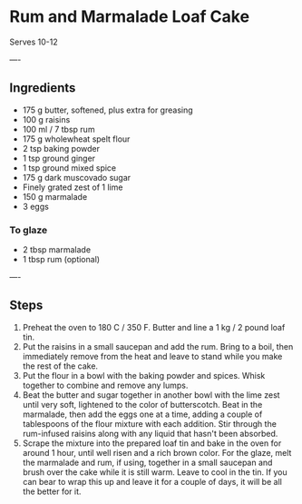 # Rum and Marmalade Loaf Cake

Serves 10-12

—-

## Ingredients

* 175 g butter, softened, plus extra for greasing
* 100 g raisins
* 100 ml / 7 tbsp rum
* 175 g wholewheat spelt flour
* 2 tsp baking powder
* 1 tsp ground ginger
* 1 tsp ground mixed spice
* 175 g dark muscovado sugar
* Finely grated zest of 1 lime
* 150 g marmalade
* 3 eggs

### To glaze
* 2 tbsp marmalade
* 1 tbsp rum (optional)

—-

## Steps

1.  Preheat the oven to 180 C / 350 F. Butter and line a 1 kg / 2 pound loaf tin.
2.  Put the raisins in a small saucepan and add the rum. Bring to a boil, then immediately remove from the heat and leave to stand while you make the rest of the cake.
3.  Put the flour in a bowl with the baking powder and spices. Whisk together to combine and remove any lumps.
4.  Beat the butter and sugar together in another bowl with the lime zest until very soft, lightened to the color of butterscotch. Beat in the marmalade, then add the eggs one at a time, adding a couple of tablespoons of the flour mixture with each addition. Stir through the rum-infused raisins along with any liquid that hasn't been absorbed.
5.  Scrape the mixture into the prepared loaf tin and bake in the oven for around 1 hour, until well risen and a rich brown color. For the glaze, melt the marmalade and rum, if using, together in a small saucepan and brush over the cake while it is still warm. Leave to cool in the tin. If you can bear to wrap this up and leave it for a couple of days, it will be all the better for it.